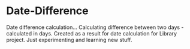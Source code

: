 # Date-Difference
Date difference calculation...
Calculating difference between two days - calculated in days.
Created as a result for date calculation for Library project. Just experimenting and learning new stuff.
